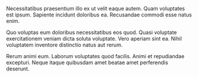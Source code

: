 Necessitatibus praesentium illo ex ut velit eaque autem. Quam voluptates est ipsum. Sapiente incidunt doloribus ea. Recusandae commodi esse natus enim.
 Quo voluptas eum doloribus necessitatibus eos quod. Quasi voluptate exercitationem veniam dicta soluta voluptate. Vero aperiam sint ea. Nihil voluptatem inventore distinctio natus aut rerum.
 Rerum animi eum. Laborum voluptates quod facilis. Animi et repudiandae excepturi. Neque itaque quibusdam amet beatae amet perferendis deserunt.